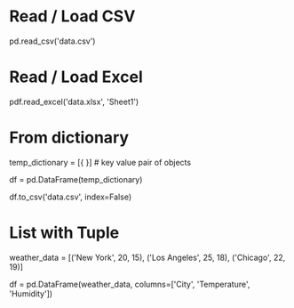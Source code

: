 # Read / Load CSV

pd.read_csv('data.csv')

# Read / Load Excel
pdf.read_excel('data.xlsx', 'Sheet1')

# From dictionary
temp_dictionary = [{  }] # key value pair of objects

df = pd.DataFrame(temp_dictionary)

df.to_csv('data.csv', index=False)

# List with Tuple

weather_data = [('New York', 20, 15), ('Los Angeles', 25, 18), ('Chicago', 22, 19)]

df = pd.DataFrame(weather_data, columns=['City', 'Temperature', 'Humidity'])




